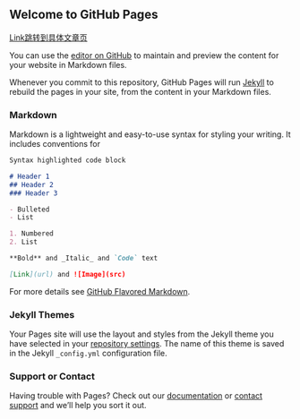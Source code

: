 ## Welcome to GitHub Pages
[Link跳转到具体文章页](https://hsqzggg.github.io/Welcome%20file)

You can use the [editor on GitHub](https://github.com/hsqzggg/hsqzggg.github.io/edit/master/index.md) to maintain and preview the content for your website in Markdown files.

Whenever you commit to this repository, GitHub Pages will run [Jekyll](https://jekyllrb.com/) to rebuild the pages in your site, from the content in your Markdown files.

### Markdown

Markdown is a lightweight and easy-to-use syntax for styling your writing. It includes conventions for

```markdown
Syntax highlighted code block

# Header 1
## Header 2
### Header 3

- Bulleted
- List

1. Numbered
2. List

**Bold** and _Italic_ and `Code` text

[Link](url) and ![Image](src)
```

For more details see [GitHub Flavored Markdown](https://guides.github.com/features/mastering-markdown/).

### Jekyll Themes

Your Pages site will use the layout and styles from the Jekyll theme you have selected in your [repository settings](https://github.com/hsqzggg/hsqzggg.github.io/settings). The name of this theme is saved in the Jekyll `_config.yml` configuration file.

### Support or Contact

Having trouble with Pages? Check out our [documentation](https://help.github.com/categories/github-pages-basics/) or [contact support](https://github.com/contact) and we’ll help you sort it out.


<div id="gitalk-container"></div>   <link rel="stylesheet" href="https://unpkg.com/gitalk/dist/gitalk.css">  <script src="https://unpkg.com/gitalk/dist/gitalk.min.js"></script> <script> var gitalk  = new Gitalk({ clientID: 'd6ff4b4165290cb3842c', clientSecret: 'bb6eacff41fdd6e77b09af4173d935f2278b4250', repo: 'hsqzggg.github.io', owner: 'hsqzggg', admin: ['hsqzggg'],}); gitalk.render('gitalk-container'); </script>

